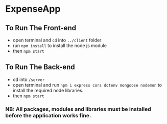 # ExpenseApp
 
## To Run The Front-end
- open terminal and `cd` into `../client` folder
- run `npm install` to install the node js module
- then `npm start`

## To Run The Back-end
- cd into `/server`
- open terminal and run `npm i express cors dotenv mongoose nodemon` to install the required node libraries.
- then `npm start`

### NB: All packages, modules and libraries must be installed before the application works fine.